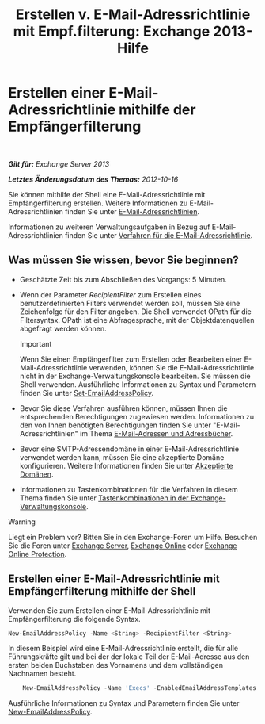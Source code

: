 ﻿---
title: 'Erstellen v. E-Mail-Adressrichtlinie mit Empf.filterung: Exchange 2013-Hilfe'
TOCTitle: Erstellen einer E-Mail-Adressrichtlinie mithilfe der Empfängerfilterung
ms:assetid: e3f446bd-1511-479c-8d87-2dfce5547c90
ms:mtpsurl: https://technet.microsoft.com/de-de/library/Bb232194(v=EXCHG.150)
ms:contentKeyID: 50476944
ms.date: 04/24/2018
mtps_version: v=EXCHG.150
ms.translationtype: HT
---

# Erstellen einer E-Mail-Adressrichtlinie mithilfe der Empfängerfilterung

 

_**Gilt für:** Exchange Server 2013_

_**Letztes Änderungsdatum des Themas:** 2012-10-16_

Sie können mithilfe der Shell eine E-Mail-Adressrichtlinie mit Empfängerfilterung erstellen. Weitere Informationen zu E-Mail-Adressrichtlinien finden Sie unter [E-Mail-Adressrichtlinien](email-address-policies-exchange-2013-help.md).

Informationen zu weiteren Verwaltungsaufgaben in Bezug auf E-Mail-Adressrichtlinien finden Sie unter [Verfahren für die E-Mail-Adressrichtlinie](email-address-policy-procedures-exchange-2013-help.md).

## Was müssen Sie wissen, bevor Sie beginnen?

  - Geschätzte Zeit bis zum Abschließen des Vorgangs: 5 Minuten.

  - Wenn der Parameter *RecipientFilter* zum Erstellen eines benutzerdefinierten Filters verwendet werden soll, müssen Sie eine Zeichenfolge für den Filter angeben. Die Shell verwendet OPath für die Filtersyntax. OPath ist eine Abfragesprache, mit der Objektdatenquellen abgefragt werden können.
    

    > [!IMPORTANT]
    > Wenn Sie einen Empfängerfilter zum Erstellen oder Bearbeiten einer E-Mail-Adressrichtlinie verwenden, können Sie die E-Mail-Adressrichtlinie nicht in der Exchange-Verwaltungskonsole bearbeiten. Sie müssen die Shell verwenden. Ausführliche Informationen zu Syntax und Parametern finden Sie unter <A href="https://technet.microsoft.com/de-de/library/bb124517(v=exchg.150)">Set-EmailAddressPolicy</A>.



  - Bevor Sie diese Verfahren ausführen können, müssen Ihnen die entsprechenden Berechtigungen zugewiesen werden. Informationen zu den von Ihnen benötigten Berechtigungen finden Sie unter "E-Mail-Adressrichtlinien" im Thema [E-Mail-Adressen und Adressbücher](email-addresses-and-address-books-exchange-2013-help.md).

  - Bevor eine SMTP-Adressendomäne in einer E-Mail-Adressrichtlinie verwendet werden kann, müssen Sie eine akzeptierte Domäne konfigurieren. Weitere Informationen finden Sie unter [Akzeptierte Domänen](accepted-domains-exchange-2013-help.md).

  - Informationen zu Tastenkombinationen für die Verfahren in diesem Thema finden Sie unter [Tastenkombinationen in der Exchange-Verwaltungskonsole](keyboard-shortcuts-in-the-exchange-admin-center-exchange-online-protection-help.md).


> [!WARNING]
> Liegt ein Problem vor? Bitten Sie in den Exchange-Foren um Hilfe. Besuchen Sie die Foren unter <A href="https://go.microsoft.com/fwlink/p/?linkid=60612">Exchange Server</A>, <A href="https://go.microsoft.com/fwlink/p/?linkid=267542">Exchange Online</A> oder <A href="https://go.microsoft.com/fwlink/p/?linkid=285351">Exchange Online Protection</A>.



## Erstellen einer E-Mail-Adressrichtlinie mit Empfängerfilterung mithilfe der Shell

Verwenden Sie zum Erstellen einer E-Mail-Adressrichtlinie mit Empfängerfilterung die folgende Syntax.

```powershell
New-EmailAddressPolicy -Name <String> -RecipientFilter <String>
```

In diesem Beispiel wird eine E-Mail-Adressrichtlinie erstellt, die für alle Führungskräfte gilt und bei der der lokale Teil der E-Mail-Adresse aus den ersten beiden Buchstaben des Vornamens und dem vollständigen Nachnamen besteht.

```powershell
    New-EmailAddressPolicy -Name 'Execs' -EnabledEmailAddressTemplates 'SMTP:%2g%s@contoso.com' -RecipientFilter {((RecipientType -eq 'UserMailbox') -and (Title -like 'executive'))}
```

Ausführliche Informationen zu Syntax und Parametern finden Sie unter [New-EmailAddressPolicy](https://technet.microsoft.com/de-de/library/aa996800\(v=exchg.150\)).

